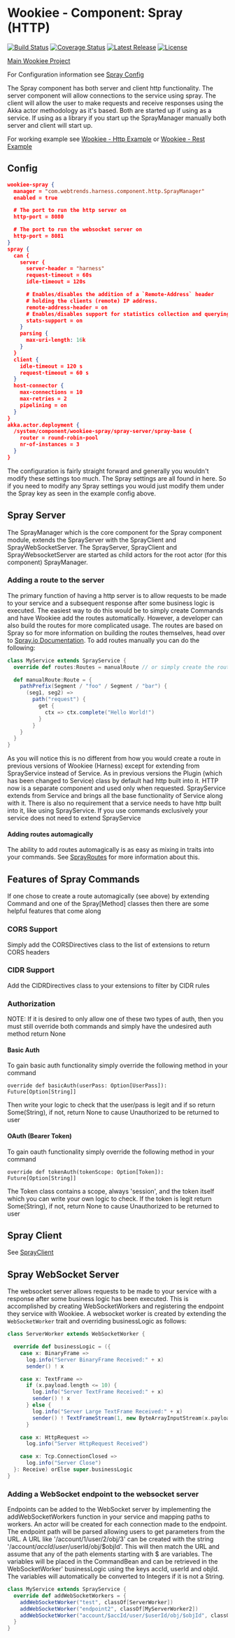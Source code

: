 # Wookiee - Component: Spray (HTTP)

[![Build Status](https://travis-ci.org/Webtrends/wookiee-spray.svg?branch=master)](https://travis-ci.org/Webtrends/wookiee-spray) [![Coverage Status](https://coveralls.io/repos/Webtrends/wookiee-spray/badge.svg?branch=master&service=github)](https://coveralls.io/github/Webtrends/wookiee-spray?branch=master) [![Latest Release](https://img.shields.io/github/release/webtrends/wookiee-spray.svg)](https://github.com/Webtrends/wookiee-spray/releases) [![License](http://img.shields.io/:license-Apache%202-red.svg)](http://www.apache.org/licenses/LICENSE-2.0.txt)

[Main Wookiee Project](https://github.com/Webtrends/wookiee)

For Configuration information see [Spray Config](docs/config.md)

The Spray component has both server and client http functionality. The server component will allow connections to the service using spray. The client will allow the user to make requests and receive responses using the Akka actor methodology as it's based. Both are started up if using as a service. If using as a library if you start up the SprayManager manually both server and client will start up.

For working example see [Wookiee - Http Example](example-http) or [Wookiee - Rest Example](example-rest)

## Config
```json
wookiee-spray {
  manager = "com.webtrends.harness.component.http.SprayManager"
  enabled = true

  # The port to run the http server on
  http-port = 8080 

  # The port to run the websocket server on
  http-port = 8081 
}
spray {
  can {
    server {
      server-header = "harness"
      request-timeout = 60s
      idle-timeout = 120s

      # Enables/disables the addition of a `Remote-Address` header
      # holding the clients (remote) IP address.
      remote-address-header = on
      # Enables/disables support for statistics collection and querying.
      stats-support = on
    }
    parsing {
      max-uri-length: 16k
    }
  }
  client {
    idle-timeout = 120 s
    request-timeout = 60 s
  }
  host-connector {
    max-connections = 10
    max-retries = 2
    pipelining = on
  }
}
akka.actor.deployment {
  /system/component/wookiee-spray/spray-server/spray-base {
    router = round-robin-pool
    nr-of-instances = 3
  }
}
```

The configuration is fairly straight forward and generally you wouldn't modify these settings too much. The Spray settings are all found in here. So if you need to modify any Spray settings you would just modify them under the Spray key as seen in the example config above.

## Spray Server
The SprayManager which is the core component for the Spray component module, extends the SprayServer with the SprayClient and SprayWebSocketServer. The SprayServer, SprayClient and SprayWebsocketServer are started as child actors for the root actor (for this component) SprayManager.

### Adding a route to the server
The primary function of having a http server is to allow requests to be made to your service and a subsequent response after some business logic is executed. The easiest way to do this would be to simply create Commands and have Wookiee add the routes automatically. However, a developer can also build the routes for more complicated usage. The routes are based on Spray so for more information on building the routes themselves, head over to [Spray.io Documentation](http://spray.io/documentation/1.2.2/). To add routes manually you can do the following:
```Scala
class MyService extends SprayService {
  override def routes:Routes = manualRoute // or simply create the route inline

  def manualRoute:Route = {
    pathPrefix(Segment / "foo" / Segment / "bar") {
      (seg1, seg2) =>
        path("request") {
          get {
            ctx => ctx.complete("Hello World!")
          }
        }
    }
  }  
}
```
As you will notice this is no different from how you would create a route in previous versions of Wookiee (Harness) except for extending from SprayService instead of Service. As in previous versions the Plugin (which has been changed to Service) class by default had http built into it. HTTP now is a separate component and used only when requested. SprayService extends from Service and brings all the base functionality of Service along with it. There is also no requirement that a service needs to have http built into it, like using SprayService. If you use commands exclusively your service does not need to extend SprayService

#### Adding routes automagically
The ability to add routes automagically is as easy as mixing in traits into your commands. See [SprayRoutes](docs/SprayRoutes.md) for more information about this.

## Features of Spray Commands
If one chose to create a route automagically (see above) by extending Command and one of the Spray[Method] classes then there are some helpful features that come along

### CORS Support
Simply add the CORSDirectives class to the list of extensions to return CORS headers

### CIDR Support
Add the CIDRDirectives class to your extensions to filter by CIDR rules

### Authorization
NOTE: If it is desired to only allow one of these two types of auth, then you must still override both commands and simply have the undesired auth method return None

#### Basic Auth
To gain basic auth functionality simply override the following method in your command

```override def basicAuth(userPass: Option[UserPass]): Future[Option[String]]```

Then write your logic to check that the user/pass is legit and if so return Some(String), if not, return None to cause Unauthorized to be returned to user

#### OAuth (Bearer Token)
To gain oauth functionality simply override the following method in your command

```override def tokenAuth(tokenScope: Option[Token]): Future[Option[String]]```

The Token class contains a scope, always 'session', and the token itself which you can write your own logic to check. If the token is legit return Some(String), if not, return None to cause Unauthorized to be returned to user


## Spray Client
See [SprayClient](docs/SprayClient.md)

## Spray WebSocket Server
The websocket server allows requests to be made to your service with a response after some business logic has been executed. This is accomplished by creating WebSocketWorkers and registering the endpoint they service with Wookiee.
A websocket worker is created by extending the ```WebSocketWorker``` trait and overriding businessLogic as follows:
```Scala
class ServerWorker extends WebSocketWorker {

  override def businessLogic = ({
    case x: BinaryFrame =>
      log.info("Server BinaryFrame Received:" + x)
      sender() ! x

    case x: TextFrame =>
      if (x.payload.length <= 10) {
        log.info("Server TextFrame Received:" + x)
        sender() ! x
      } else {
        log.info("Server Large TextFrame Received:" + x)
        sender() ! TextFrameStream(1, new ByteArrayInputStream(x.payload.toArray))
      }

    case x: HttpRequest =>
      log.info("Server HttpRequest Received")

    case x: Tcp.ConnectionClosed =>
      log.info("Server Close")
  }: Receive) orElse super.businessLogic
}
```

### Adding a WebSocket endpoint to the websocket server
Endpoints can be added to the WebSocket server by implementing the addWebSocketWorkers function in your service and mapping paths to workers.  An actor will be created for each connection made to the endpoint.  
The endpoint path will be parsed allowing users to get parameters from the URL. A URL like '/account/1/user/2/obj/3' can be created with the string '/account/$accId/user/$userId/obj/$objId'. This will then match the URL and assume that any of the path elements starting with $ are variables. The variables will be placed in the CommandBean and can be retrieved in the WebSocketWorker' businessLogic using the keys accId, userId and objId. The variables will automatically be converted to Integers if it is not a String.
```Scala
class MyService extends SprayService {
  override def addWebSocketWorkers = {
    addWebSocketWorker("test", classOf[ServerWorker])
    addWebSocketWorker("endpoint2", classOf[MyServerWorker2])
    addWebSocketWorker("account/$accId/user/$userId/obj/$objId", classOf[MyServerWorker3])
  }
}
```
